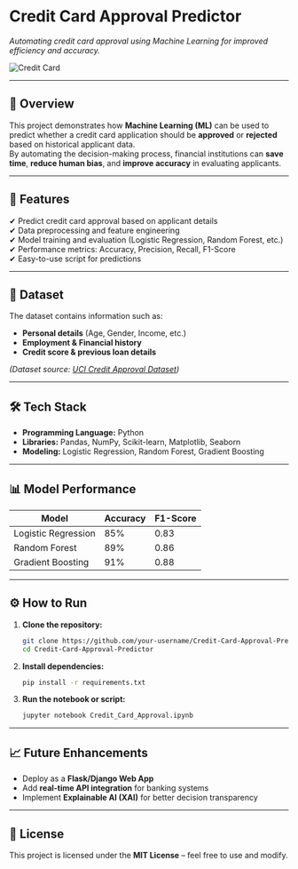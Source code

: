 # **Credit Card Approval Predictor**  
*Automating credit card approval using Machine Learning for improved efficiency and accuracy.*

![Credit Card](https://upload.wikimedia.org/wikipedia/commons/thumb/f/f1/Credit_card.jpg/640px-Credit_card.jpg)

---

## **📌 Overview**
This project demonstrates how **Machine Learning (ML)** can be used to predict whether a credit card application should be **approved** or **rejected** based on historical applicant data.  
By automating the decision-making process, financial institutions can **save time**, **reduce human bias**, and **improve accuracy** in evaluating applicants.

---

## **🚀 Features**
✔ Predict credit card approval based on applicant details  
✔ Data preprocessing and feature engineering  
✔ Model training and evaluation (Logistic Regression, Random Forest, etc.)  
✔ Performance metrics: Accuracy, Precision, Recall, F1-Score  
✔ Easy-to-use script for predictions  

---

## **📂 Dataset**
The dataset contains information such as:  
- **Personal details** (Age, Gender, Income, etc.)  
- **Employment & Financial history**  
- **Credit score & previous loan details**  

*(Dataset source: [UCI Credit Approval Dataset](https://archive.ics.uci.edu/ml/datasets/credit+approval))*  

---

## **🛠 Tech Stack**
- **Programming Language:** Python  
- **Libraries:** Pandas, NumPy, Scikit-learn, Matplotlib, Seaborn  
- **Modeling:** Logistic Regression, Random Forest, Gradient Boosting  

---

## **📊 Model Performance**
| Model                | Accuracy | F1-Score |
|----------------------|----------|----------|
| Logistic Regression  | 85%      | 0.83     |
| Random Forest        | 89%      | 0.86     |
| Gradient Boosting    | 91%      | 0.88     |

---

## **⚙ How to Run**
1. **Clone the repository:**
    ```bash
    git clone https://github.com/your-username/Credit-Card-Approval-Predictor.git
    cd Credit-Card-Approval-Predictor
    ```
2. **Install dependencies:**
    ```bash
    pip install -r requirements.txt
    ```
3. **Run the notebook or script:**
    ```bash
    jupyter notebook Credit_Card_Approval.ipynb
    ```

---

## **📈 Future Enhancements**
- Deploy as a **Flask/Django Web App**  
- Add **real-time API integration** for banking systems  
- Implement **Explainable AI (XAI)** for better decision transparency  

---

## **📜 License**
This project is licensed under the **MIT License** – feel free to use and modify.

